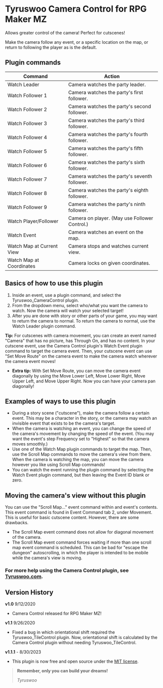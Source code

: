 # Tyruswoo Camera Control for RPG Maker MZ

Allows greater control of the camera! Perfect for cutscenes!

Make the camera follow any event, or a specific location on the map, or return to following the player as is the default.

## Plugin commands

| Command                   | Action                                        |
|---------------------------|-----------------------------------------------|
| Watch Leader              | Camera watches the party leader.              |
| Watch Follower 1          | Camera watches the party's first follower.    |
| Watch Follower 2          | Camera watches the party's second follower.   |
| Watch Follower 3          | Camera watches the party's third follower.    |
| Watch Follower 4          | Camera watches the party's fourth follower.   |
| Watch Follower 5          | Camera watches the party's fifth follower.    |
| Watch Follower 6          | Camera watches the party's sixth follower.    |
| Watch Follower 7          | Camera watches the party's seventh follower.  |
| Watch Follower 8          | Camera watches the party's eighth follower.   |
| Watch Follower 9          | Camera watches the party's ninth follower.    |
| Watch Player/Follower     | Camera on player. (May use Follower Control.) |
| Watch Event               | Camera watches an event on the map.           |
| Watch Map at Current View | Camera stops and watches current view.        |
| Watch Map at Coordinates  | Camera locks on given coordinates.            |

## Basics of how to use this plugin

1. Inside an event, use a plugin command, and select the
   Tyruswoo_CameraControl plugin.
2. From the dropdown menu, select who/what you want the camera to watch.
   Now the camera will watch your selected target!
3. After you are done with story or other parts of your game, you may want
   to return the camera to normal. To return the camera to normal, use the
   Watch Leader plugin command.

**Tip:** For cutscenes with camera movement, you can create an event named
     "Camera" that has no picture, has Through On, and has no content.
     In your cutscene event, use the Camera Control plugin's Watch Event
     plugin command to target the camera event. Then, your cutscene event
     can use "Set Move Route" on the camera event to make the camera watch
     wherever the camera event moves!
- **Extra tip:** With Set Move Route, you can move the camera event
  diagonally by using the Move Lower Left, Move Lower Right,
  Move Upper Left, and Move Upper Right. Now you can have your camera
  pan diagonally!

## Examples of ways to use this plugin

- During a story scene ("cutscene"), make the camera follow a certain
  event. This may be a character in the story, or the camera may watch an
  invisible event that exists to be the camera's target.
- When the camera is watching an event, you can change the speed of the
  camera's movement by changing the speed of the event. (You may want
  the event's step Frequency set to "Highest" so that the camera moves
  smoothly.)
- Use one of the Watch Map plugin commands to target the map. Then, use the
  Scroll Map commands to move the camera's view from there. When the
  camera is watching the map, you can move the camera however you like
  using Scroll Map commands!
- You can watch the event running the plugin command by selecting the
  Watch Event plugin command, but then leaving the Event ID blank or zero.

## Moving the camera's view without this plugin

You can use the "Scroll Map..." event command within and event's contents.
This event command is found in Event Command tab 2, under Movement. This
is useful for basic cutscene content. However, there are some drawbacks.
- The Scroll Map event command does not allow for diagonal movement of the
  camera.
- The Scroll Map event command forces waiting if more than one scroll map
  event command is scheduled. This can be bad for "escape the dungeon"
  autoscrolling, in which the player is intended to be mobile while the
  camera's view is moving.

### For more help using the Camera Control plugin, see [Tyruswoo.com](https://www.tyruswoo.com).

## Version History

**v1.0**  9/12/2020
- Camera Control released for RPG Maker MZ!

**v1.1**  9/26/2020
- Fixed a bug in which orientational shift required the
  Tyruswoo_TileControl plugin. Now, orientational shift is
  calculated by the Camera Control plugin without needing
  Tyruswoo_TileControl.

**v1.1.1** - 8/30/2023
- This plugin is now free and open source under the [MIT license](https://opensource.org/license/mit/).

> **Remember, only you can build your dreams!**
> 
> *Tyruswoo*
